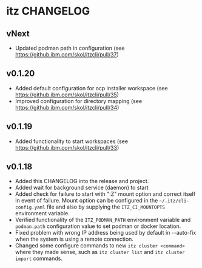 # itz CHANGELOG 

## vNext
* Updated podman path in configuration (see https://github.ibm.com/skol/itzcli/pull/37)

## v0.1.20
* Added default configuration for ocp installer workspace (see https://github.ibm.com/skol/itzcli/pull/35)
* Improved configuration for directory mapping (see https://github.ibm.com/skol/itzcli/pull/34)

## v0.1.19
* Added functionality to start workspaces (see https://github.ibm.com/skol/itzcli/pull/33)

## v0.1.18
* Added this CHANGELOG into the release and project.
* Added wait for background service (daemon) to start
* Added check for failure to start with ":Z" mount option and correct itself in
event of failure. Mount option can be configured in the `~/.itz/cli-config.yaml`
file and also by supplying the `ITZ_CI_MOUNTOPTS` environment variable.
* Verified functionality of the `ITZ_PODMAN_PATH` environment variable and 
`podman.path` configuration value to set podman or docker location.
* Fixed problem with wrong IP address being used by default in --auto-fix when
the system is using a remote connection.
* Changed some configure commands to new `itz cluster <command>` where they
made sense, such as `itz cluster list` and `itz cluster import` commands.
